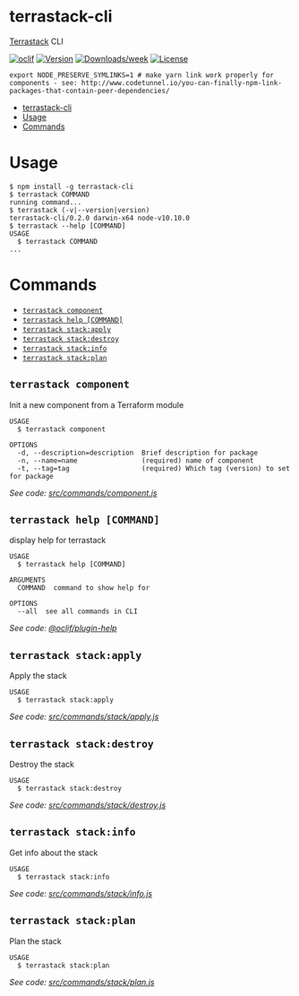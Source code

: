 # terrastack-cli

[Terrastack](https://github.com/TerraStackIO/terrastack) CLI

[![oclif](https://img.shields.io/badge/cli-oclif-brightgreen.svg)](https://oclif.io)
[![Version](https://img.shields.io/npm/v/terrastack-cli.svg)](https://npmjs.org/package/terrastack-cli)
[![Downloads/week](https://img.shields.io/npm/dw/terrastack-cli.svg)](https://npmjs.org/package/terrastack-cli)
[![License](https://img.shields.io/npm/l/terrastack-cli.svg)](https://github.com/terrastackio/terrastack-cli/blob/master/package.json)

```
export NODE_PRESERVE_SYMLINKS=1 # make yarn link work properly for components - see: http://www.codetunnel.io/you-can-finally-npm-link-packages-that-contain-peer-dependencies/
```

<!-- toc -->

- [terrastack-cli](#terrastack-cli)
- [Usage](#usage)
- [Commands](#commands)
  <!-- tocstop -->

# Usage

<!-- usage -->

```sh-session
$ npm install -g terrastack-cli
$ terrastack COMMAND
running command...
$ terrastack (-v|--version|version)
terrastack-cli/0.2.0 darwin-x64 node-v10.10.0
$ terrastack --help [COMMAND]
USAGE
  $ terrastack COMMAND
...
```

<!-- usagestop -->

# Commands

<!-- commands -->

- [`terrastack component`](#terrastack-component)
- [`terrastack help [COMMAND]`](#terrastack-help-command)
- [`terrastack stack:apply`](#terrastack-stackapply)
- [`terrastack stack:destroy`](#terrastack-stackdestroy)
- [`terrastack stack:info`](#terrastack-stackinfo)
- [`terrastack stack:plan`](#terrastack-stackplan)

## `terrastack component`

Init a new component from a Terraform module

```
USAGE
  $ terrastack component

OPTIONS
  -d, --description=description  Brief description for package
  -n, --name=name                (required) name of component
  -t, --tag=tag                  (required) Which tag (version) to set for package
```

_See code: [src/commands/component.js](https://github.com/terrastackio/terrastack-cli/blob/v0.2.0/src/commands/component.js)_

## `terrastack help [COMMAND]`

display help for terrastack

```
USAGE
  $ terrastack help [COMMAND]

ARGUMENTS
  COMMAND  command to show help for

OPTIONS
  --all  see all commands in CLI
```

_See code: [@oclif/plugin-help](https://github.com/oclif/plugin-help/blob/v2.1.2/src/commands/help.ts)_

## `terrastack stack:apply`

Apply the stack

```
USAGE
  $ terrastack stack:apply
```

_See code: [src/commands/stack/apply.js](https://github.com/terrastackio/terrastack-cli/blob/v0.2.0/src/commands/stack/apply.js)_

## `terrastack stack:destroy`

Destroy the stack

```
USAGE
  $ terrastack stack:destroy
```

_See code: [src/commands/stack/destroy.js](https://github.com/terrastackio/terrastack-cli/blob/v0.2.0/src/commands/stack/destroy.js)_

## `terrastack stack:info`

Get info about the stack

```
USAGE
  $ terrastack stack:info
```

_See code: [src/commands/stack/info.js](https://github.com/terrastackio/terrastack-cli/blob/v0.2.0/src/commands/stack/info.js)_

## `terrastack stack:plan`

Plan the stack

```
USAGE
  $ terrastack stack:plan
```

_See code: [src/commands/stack/plan.js](https://github.com/terrastackio/terrastack-cli/blob/v0.2.0/src/commands/stack/plan.js)_

<!-- commandsstop -->
